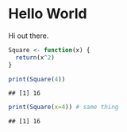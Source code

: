 Hello World
================

Hi out there.

``` r
Square <- function(x) {
  return(x^2)
}

print(Square(4))
```

    ## [1] 16

``` r
print(Square(x=4)) # same thing
```

    ## [1] 16
